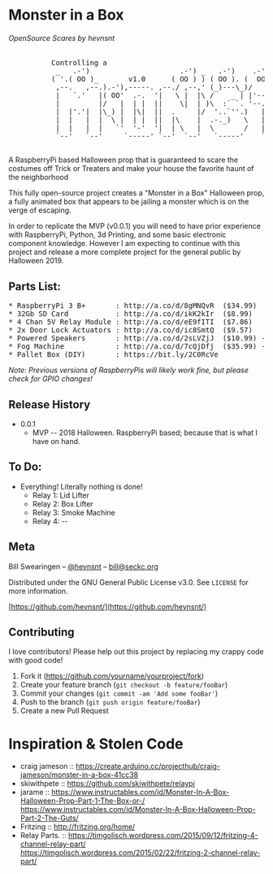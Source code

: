 # Monster in a Box 
###### OpenSource Scares by hevnsnt


<pre>
          Controlling a
           _   .-')                     .-') _   .-')    .-') _     ('-.  _  .-')   
          ( '.( OO )_       v1.0      ( OO ) ) ( OO ). (  OO) )  _(  OO)( \( -O )  
           ,--.   ,--.).-'),-----. ,--./ ,--,' (_)---\_)/     '._(,------.,------.  
           |   `.'   |( OO'  .-.  '|   \ |  |\ /    _ | |'--...__)|  .---'|   /`. ' 
           |         |/   |  | |  ||    \|  | )\  :` `. '--.  .--'|  |    |  /  | | 
           |  |'.'|  |\_) |  |\|  ||  .     |/  '..`''.)   |  |  (|  '--. |  |_.' | 
           |  |   |  |  \ |  | |  ||  |\    |  .-._)   \   |  |   |  .--' |  .  '.' 
           |  |   |  |   `'  '-'  '|  | \   |  \       /   |  |   |  `---.|  |\  \  
           `--'   `--'     `-----' `--'  `--'   `-----'    `--'   `------'`--' '--' 
                                                                           IN A BOX          
</pre>


A RaspberryPi based Halloween prop that is guaranteed to scare the costumes off Trick or Treaters and make your house the favorite haunt of the neighborhood

This fully open-source project creates a "Monster in a Box" Halloween prop, a fully animated box that appears to be jailing a monster which is on the verge of escaping.

In order to replicate the MVP (v0.0.1) you will need to have prior experience with RaspberryPi, Python, 3d Printing, and some basic electronic component knowledge. However I am expecting to continue with this project and release a more complete project for the general public by Halloween 2019.


## Parts List:
<pre>
* RaspberryPi 3 B+       : http://a.co/d/8gMNQvR  ($34.99) 
* 32Gb SD Card           : http://a.co/d/ikK2kIr  ($8.99)
* 4 Chan 5V Relay Module : http://a.co/d/eE9fITI  ($7.86)
* 2x Door Lock Actuators : http://a.co/d/ic8SmtQ  ($9.57)
* Powered Speakers       : http://a.co/d/2sLVZjJ  ($10.99) --  Not required, but you should!
* Fog Machine            : http://a.co/d/7cQjDfj  ($35.99) --  Not required, but seriously makes it awesome!
* Pallet Box (DIY)       : https://bit.ly/2C0RcVe
</pre>

*Note: Previous versions of RaspberryPis will likely work fine, but please check for GPIO changes!*

## Release History

* 0.0.1
    * MVP -- 2018 Halloween. RaspberryPi based; because that is what I have on hand. 

## To Do:
* Everything! Literally nothing is done!
	* Relay 1: Lid Lifter
	* Relay 2: Box Lifter
	* Relay 3: Smoke Machine
	* Relay 4: --

## Meta

Bill Swearingen – [@hevnsnt](https://twitter.com/hevnsnt) – bill@seckc.org

Distributed under the GNU General Public License v3.0. See ``LICENSE`` for more information.

[https://github.com/hevnsnt/](https://github.com/hevnsnt/)

## Contributing
I love contributors! Please help out this project by replacing my crappy code with good code!

1. Fork it (<https://github.com/yourname/yourproject/fork>)
2. Create your feature branch (`git checkout -b feature/fooBar`)
3. Commit your changes (`git commit -am 'Add some fooBar'`)
4. Push to the branch (`git push origin feature/fooBar`)
5. Create a new Pull Request

# Inspiration & Stolen Code
* craig jameson :: https://create.arduino.cc/projecthub/craig-jameson/monster-in-a-box-41cc38
* skiwithpete   :: https://github.com/skiwithpete/relaypi
* jarame        :: https://www.instructables.com/id/Monster-In-A-Box-Halloween-Prop-Part-1-The-Box-or-/
                   https://www.instructables.com/id/Monster-In-A-Box-Halloween-Prop-Part-2-The-Guts/
* Fritzing      :: http://fritzing.org/home/
* Relay Parts.  :: https://timgolisch.wordpress.com/2015/09/12/fritzing-4-channel-relay-part/
                   https://timgolisch.wordpress.com/2015/02/22/fritzing-2-channel-relay-part/
